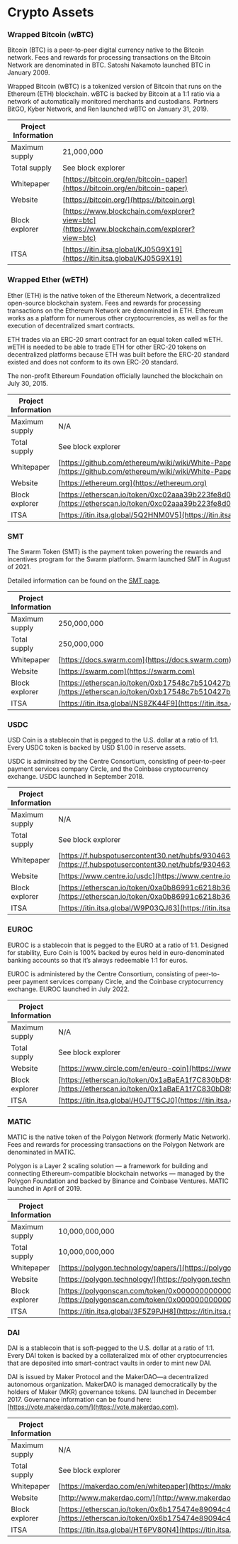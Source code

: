 # Crypto Assets

### Wrapped Bitcoin (wBTC) <a href="#wbtc" id="wbtc"></a>

Bitcoin (BTC) is a peer-to-peer digital currency native to the Bitcoin network. Fees and rewards for processing transactions on the Bitcoin Network are denominated in BTC. Satoshi Nakamoto launched BTC in January 2009.

Wrapped Bitcoin (wBTC) is a tokenized version of Bitcoin that runs on the Ethereum (ETH) blockchain. wBTC is backed by Bitcoin at a 1:1 ratio via a network of automatically monitored merchants and custodians. Partners BitGO, Kyber Network, and Ren launched wBTC on January 31, 2019.

| Project Information |                                                                                              |
| ------------------- | -------------------------------------------------------------------------------------------- |
| Maximum supply      | 21,000,000                                                                                   |
| Total supply        | See block explorer                                                                           |
| Whitepaper          | [https://bitcoin.org/en/bitcoin-paper](https://bitcoin.org/en/bitcoin-paper)                 |
| Website             | [https://bitcoin.org/](https://bitcoin.org)                                                  |
| Block explorer      | [https://www.blockchain.com/explorer?view=btc](https://www.blockchain.com/explorer?view=btc) |
| ITSA                | [https://itin.itsa.global/KJ05G9X19](https://itin.itsa.global/KJ05G9X19)                     |

### Wrapped Ether (wETH) <a href="#weth" id="weth"></a>

Ether (ETH) is the native token of the Ethereum Network, a decentralized open-source blockchain system. Fees and rewards for processing transactions on the Ethereum Network are denominated in ETH. Ethereum works as a platform for numerous other cryptocurrencies, as well as for the execution of decentralized smart contracts.

ETH trades via an ERC-20 smart contract for an equal token called wETH. wETH is needed to be able to trade ETH for other ERC-20 tokens on decentralized platforms because ETH was built before the ERC-20 standard existed and does not conform to its own ERC-20 standard.

The non-profit Ethereum Foundation officially launched the blockchain on July 30, 2015.

| Project Information |                                                                                                                                                |
| ------------------- | ---------------------------------------------------------------------------------------------------------------------------------------------- |
| Maximum supply      | N/A                                                                                                                                            |
| Total supply        | See block explorer                                                                                                                             |
| Whitepaper          | [https://github.com/ethereum/wiki/wiki/White-Paper](https://github.com/ethereum/wiki/wiki/White-Paper)                                         |
| Website             | [https://ethereum.org](https://ethereum.org)                                                                                                   |
| Block explorer      | [https://etherscan.io/token/0xc02aaa39b223fe8d0a0e5c4f27ead9083c756cc2](https://etherscan.io/token/0xc02aaa39b223fe8d0a0e5c4f27ead9083c756cc2) |
| ITSA                | [https://itin.itsa.global/5Q2HNM0V5](https://itin.itsa.global/5Q2HNM0V5)                                                                       |

### SMT

The Swarm Token (SMT) is the payment token powering the rewards and incentives program for the Swarm platform. Swarm launched SMT in August of 2021.

Detailed information can be found on the [SMT page](../../token/smt.md).

| Project Information |                                                                                                                                                |
| ------------------- | ---------------------------------------------------------------------------------------------------------------------------------------------- |
| Maximum supply      | 250,000,000                                                                                                                                    |
| Total supply        | 250,000,000                                                                                                                                    |
| Whitepaper          | [https://docs.swarm.com](https://docs.swarm.com)                                                                                               |
| Website             | [https://swarm.com](https://swarm.com)                                                                                                         |
| Block explorer      | [https://etherscan.io/token/0xb17548c7b510427baac4e267bea62e800b247173](https://etherscan.io/token/0xb17548c7b510427baac4e267bea62e800b247173) |
| ITSA                | [https://itin.itsa.global/NS8ZK44F9](https://itin.itsa.global/NS8ZK44F9)                                                                       |

### USDC

USD Coin is a stablecoin that is pegged to the U.S. dollar at a ratio of 1:1. Every USDC token is backed by USD $1.00 in reserve assets.

USDC is adminsitred by the Centre Consortium, consisting of peer-to-peer payment services company Circle, and the Coinbase cryptocurrency exchange. USDC launched in September 2018.

| Project Information |                                                                                                                                                          |
| ------------------- | -------------------------------------------------------------------------------------------------------------------------------------------------------- |
| Maximum supply      | N/A                                                                                                                                                      |
| Total supply        | See block explorer                                                                                                                                       |
| Whitepaper          | [https://f.hubspotusercontent30.net/hubfs/9304636/PDF/centre-whitepaper.pdf](https://f.hubspotusercontent30.net/hubfs/9304636/PDF/centre-whitepaper.pdf) |
| Website             | [https://www.centre.io/usdc](https://www.centre.io/usdc)                                                                                                 |
| Block explorer      | [https://etherscan.io/token/0xa0b86991c6218b36c1d19d4a2e9eb0ce3606eb48](https://etherscan.io/token/0xa0b86991c6218b36c1d19d4a2e9eb0ce3606eb48)           |
| ITSA                | [https://itin.itsa.global/W9P03QJ63](https://itin.itsa.global/W9P03QJ63)                                                                                 |

### EUROC

EUROC is a stablecoin that is pegged to the EURO at a ratio of 1:1. Designed for stability, Euro Coin is 100% backed by euros held in euro-denominated banking accounts so that it’s always redeemable 1:1 for euros.

EUROC is administered by the Centre Consortium, consisting of peer-to-peer payment services company Circle, and the Coinbase cryptocurrency exchange. EUROC launched in July 2022.

| Project Information |                                                                                                                                                |
| ------------------- | ---------------------------------------------------------------------------------------------------------------------------------------------- |
| Maximum supply      | N/A                                                                                                                                            |
| Total supply        | See block explorer                                                                                                                             |
| Website             | [https://www.circle.com/en/euro-coin](https://www.circle.com/en/euro-coin)                                                                     |
| Block explorer      | [https://etherscan.io/token/0x1aBaEA1f7C830bD89Acc67eC4af516284b1bC33c](https://etherscan.io/token/0x1aBaEA1f7C830bD89Acc67eC4af516284b1bC33c) |
| ITSA                | [https://itin.itsa.global/H0JTT5CJ0](https://itin.itsa.global/H0JTT5CJ0)                                                                       |

###

### MATIC

MATIC is the native token of the Polygon Network (formerly Matic Network). Fees and rewards for processing transactions on the Polygon Network are denominated in MATIC.

Polygon is a Layer 2 scaling solution — a framework for building and connecting Ethereum-compatible blockchain networks — managed by the Polygon Foundation and backed by Binance and Coinbase Ventures. MATIC launched in April of 2019.

| Project Information |                                                                                                                                                      |
| ------------------- | ---------------------------------------------------------------------------------------------------------------------------------------------------- |
| Maximum supply      | 10,000,000,000                                                                                                                                       |
| Total supply        | 10,000,000,000                                                                                                                                       |
| Whitepaper          | [https://polygon.technology/papers/](https://polygon.technology/papers/)                                                                             |
| Website             | [https://polygon.technology/](https://polygon.technology)                                                                                            |
| Block explorer      | [https://polygonscan.com/token/0x0000000000000000000000000000000000001010](https://polygonscan.com/token/0x0000000000000000000000000000000000001010) |
| ITSA                | [https://itin.itsa.global/3F5Z9PJH8](https://itin.itsa.global/3F5Z9PJH8)                                                                             |

### DAI

DAI is a stablecoin that is soft-pegged to the U.S. dollar at a ratio of 1:1. Every DAI token is backed by a collateralized mix of other cryptocurrencies that are deposited into smart-contract vaults in order to mint new DAI.

DAI is issued by Maker Protocol and the MakerDAO—a decentralized autonomous organization. MakerDAO is managed democratically by the holders of Maker (MKR) governance tokens. DAI launched in December 2017. Governance information can be found here: [https://vote.makerdao.com/](https://vote.makerdao.com).

| Project Information |                                                                                                                                                |
| ------------------- | ---------------------------------------------------------------------------------------------------------------------------------------------- |
| Maximum supply      | N/A                                                                                                                                            |
| Total supply        | See block explorer                                                                                                                             |
| Whitepaper          | [https://makerdao.com/en/whitepaper](https://makerdao.com/en/whitepaper)                                                                       |
| Website             | [http://www.makerdao.com/](http://www.makerdao.com)                                                                                            |
| Block explorer      | [https://etherscan.io/token/0x6b175474e89094c44da98b954eedeac495271d0f](https://etherscan.io/token/0x6b175474e89094c44da98b954eedeac495271d0f) |
| ITSA                | [https://itin.itsa.global/HT6PV80N4](https://itin.itsa.global/HT6PV80N4)                                                                       |



